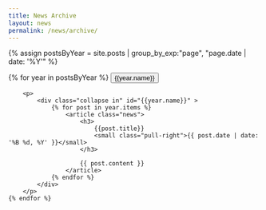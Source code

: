```yaml
---
title: News Archive
layout: news
permalink: /news/archive/
---
```

{% assign postsByYear = site.posts | group_by_exp:"page", "page.date | date: '%Y'" %}

<p>
    {% for year in postsByYear %}
        <button class="btn btn-primary" type="button" data-toggle="collapse" data-target="#{{year.name}}" aria-expanded="true" aria-controls="{{year.name}}"> {{year.name}} <i class= "fa fa-caret-down"></i></button>

        <p>
            <div class="collapse in" id="{{year.name}}" >
                {% for post in year.items %}
                    <article class="news">
                        <h3>
                            {{post.title}}
                            <small class="pull-right">{{ post.date | date: '%B %d, %Y' }}</small>
                        </h3>

                        {{ post.content }}
                    </article>
                {% endfor %}
            </div>
        </p>
    {% endfor %}
</p>
